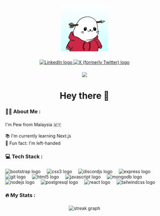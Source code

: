 <div align="center">
  <img height="150" src="./pew.png"  />
</div>

###

<div align="center">
  <a href="https://www.linkedin.com/in/PewCodes/" target="_blank">
    <img src="https://img.shields.io/static/v1?message=LinkedIn&logo=linkedin&label=&color=0077B5&logoColor=white&labelColor=&style=for-the-badge" height="25" alt="LinkedIn logo"  />
  </a>
  <a href="https://x.com/PewCodes" target="_blank">
    <img src="https://img.shields.io/static/v1?message=X (formerly Twitter)&logo=x&label=&color=000000&logoColor=white&labelColor=&style=for-the-badge" height="25" alt="X (formerly Twitter) logo"  />
  </a>
</div>

###

<div align="center">
  <img src="https://visitor-badge.laobi.icu/badge?page_id=0xPew.0xPew&"  />
</div>

###

<h1 align="center">Hey there 👋</h1>

###

<h3 align="left">🧑‍💻 About Me :</h3>

###

<p align="left">I'm Pew from Malaysia 🇲🇾<br><br>📚 I'm currently learning Next.js<br>🎲 Fun fact: I'm left-handed</p>

###

<h3 align="left">💻 Tech Stack :</h3>

###

<div align="left">
  <img src="https://cdn.jsdelivr.net/gh/devicons/devicon/icons/bootstrap/bootstrap-original.svg" height="40" alt="bootstrap logo"  />
  <img width="12" />
  <img src="https://cdn.jsdelivr.net/gh/devicons/devicon/icons/css3/css3-original.svg" height="40" alt="css3 logo"  />
  <img width="12" />
  <img src="https://cdn.jsdelivr.net/gh/devicons/devicon/icons/discordjs/discordjs-original.svg" height="40" alt="discordjs logo"  />
  <img width="12" />
  <img src="https://cdn.jsdelivr.net/gh/devicons/devicon/icons/express/express-original.svg" height="40" alt="express logo"  />
  <img width="12" />
  <img src="https://cdn.jsdelivr.net/gh/devicons/devicon/icons/git/git-original.svg" height="40" alt="git logo"  />
  <img width="12" />
  <img src="https://cdn.jsdelivr.net/gh/devicons/devicon/icons/html5/html5-original.svg" height="40" alt="html5 logo"  />
  <img width="12" />
  <img src="https://cdn.jsdelivr.net/gh/devicons/devicon/icons/javascript/javascript-original.svg" height="40" alt="javascript logo"  />
  <img width="12" />
  <img src="https://cdn.jsdelivr.net/gh/devicons/devicon/icons/mongodb/mongodb-original.svg" height="40" alt="mongodb logo"  />
  <img width="12" />
  <img src="https://cdn.jsdelivr.net/gh/devicons/devicon/icons/nodejs/nodejs-original.svg" height="40" alt="nodejs logo"  />
  <img width="12" />
  <img src="https://cdn.jsdelivr.net/gh/devicons/devicon/icons/postgresql/postgresql-original.svg" height="40" alt="postgresql logo"  />
  <img width="12" />
  <img src="https://cdn.jsdelivr.net/gh/devicons/devicon/icons/react/react-original.svg" height="40" alt="react logo"  />
  <img width="12" />
  <img src="https://cdn.jsdelivr.net/gh/devicons/devicon/icons/tailwindcss/tailwindcss-original-wordmark.svg" height="40" alt="tailwindcss logo"  />
</div>

###

<h3 align="left">🔥   My Stats :</h3>

###

<div align="center">
  <img src="https://streak-stats.demolab.com?user=0xPew&locale=en&mode=daily&theme=gruvbox&hide_border=false&border_radius=5&order=3" height="220" alt="streak graph"  />
</div>

###

